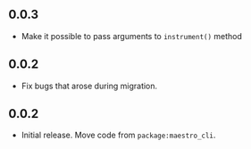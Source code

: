 ## 0.0.3

- Make it possible to pass arguments to `instrument()` method

## 0.0.2

- Fix bugs that arose during migration.

## 0.0.2

- Initial release. Move code from `package:maestro_cli`.
